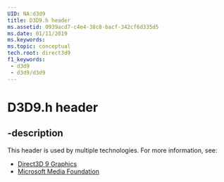 ```yaml
---
UID: NA:d3d9
title: D3D9.h header
ms.assetid: 0939acd7-c4e4-38c8-bacf-342cf6d335d5
ms.date: 01/11/2019
ms.keywords: 
ms.topic: conceptual
tech.root: direct3d9
f1_keywords:
 - d3d9
 - d3d9/d3d9
---
```


# D3D9.h header


## -description

This header is used by multiple technologies. For more information, see:

- [Direct3D 9 Graphics](../_direct3d9/index.md)
- [Microsoft Media Foundation](../_mf/index.md)

